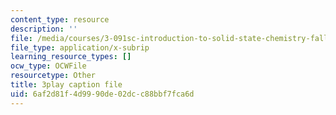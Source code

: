 ```yaml
---
content_type: resource
description: ''
file: /media/courses/3-091sc-introduction-to-solid-state-chemistry-fall-2010/6af2d81f4d9990de02dcc88bbf7fca6d_RXTvZGj1MDA.srt
file_type: application/x-subrip
learning_resource_types: []
ocw_type: OCWFile
resourcetype: Other
title: 3play caption file
uid: 6af2d81f-4d99-90de-02dc-c88bbf7fca6d
---
```

